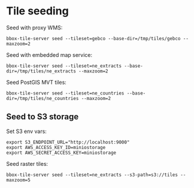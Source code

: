 # Tile seeding

Seed with proxy WMS:

    bbox-tile-server seed --tileset=gebco --base-dir=/tmp/tiles/gebco --maxzoom=2

Seed with embedded map service:

    bbox-tile-server seed --tileset=ne_extracts --base-dir=/tmp/tiles/ne_extracts --maxzoom=2

Seed PostGIS MVT tiles:

    bbox-tile-server seed --tileset=ne_countries --base-dir=/tmp/tiles/ne_countries --maxzoom=2

## Seed to S3 storage

Set S3 env vars:

    export S3_ENDPOINT_URL="http://localhost:9000"
    export AWS_ACCESS_KEY_ID=miniostorage
    export AWS_SECRET_ACCESS_KEY=miniostorage

Seed raster tiles:

    bbox-tile-server seed --tileset=ne_extracts --s3-path=s3://tiles --maxzoom=5
